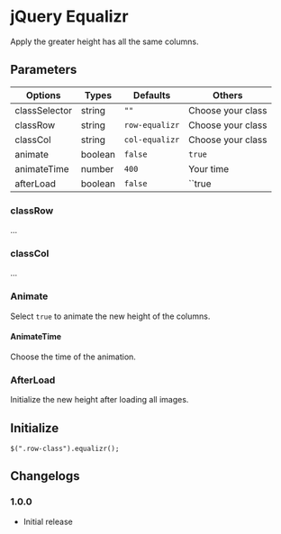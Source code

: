 # jQuery Equalizr

Apply the greater height has all the same columns.

## Parameters

| Options       | Types   | Defaults         | Others            |
| ------------- | ------- | ---------------- | ----------------- |
| classSelector | string  | ``""``             | Choose your class |
| classRow      | string  | ``row-equalizr`` | Choose your class |
| classCol      | string  | ``col-equalizr`` | Choose your class |
| animate       | boolean | ``false``        | ``true``          |
| animateTime   | number  | ``400``          | Your time         |
| afterLoad     | boolean | ``false``        | ``true            |

### classRow

...

### classCol

...

### Animate

Select ``true`` to animate the new height of the columns.

#### AnimateTime

Choose the time of the animation.

### AfterLoad

Initialize the new height after loading all images.

## Initialize

    $(".row-class").equalizr();

## Changelogs

### 1.0.0

* Initial release